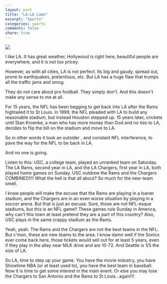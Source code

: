 ```yaml
---
layout: post
title: "LA-LA Lame"
excerpt: "Sports"
categories: sports
comments: false
share: true
---
```


![](https://boltbeat.com/wp-content/uploads/usat-images/2016/04/9157658-nfl-los-angeles-rams-press-conference.jpeg)



I like LA. It has great weather, Hollywood is right here, beautiful people are everywhere, and it is not too pricey.


However, as with all cities, LA is not perfect. Its big and gaudy, spread out, prone to earthquakes, pretentious, etc. But LA has a huge flaw that trumps all the traffic jams and smog.


They do not care about pro football. They simply don't. And this doesn't make any sense to me at all.



For 15 years, the NFL has been begging to get back into LA after the Rams hightailed it to St Louis. In 1999, the NFL pleaded with LA to build any reasonable stadium, but instead Houston stepped up. 15 years later, crickets until Stan Kroenke, a man who has more money than God and no ties to LA, decides to flip the bill on the stadium and move to LA. 


So in other words it took an outsider , and constant NFL interference, to pave the way for the NFL to be back in LA.


And no one is going.


Listen to this: USC, a college team, played an unranked team on Saturday. The LA Rams, second year in LA, and the LA Chargers, first year in LA, both played home games on Sunday. USC outdrew the Rams and the Chargers COMBINED!!!! What the hell is that all about? So much for the new-team smell.



I know people will make the excuse that the Rams are playing in a loaner stadium, and the Chargers are in an even worse situation by playing in a soccer arena. But that is just an excuse. Sure, those are not NFL-esque stadiums, but this is an NFL game!! These games rule Sunday in America, why can't this town at least pretend they are a part of this country? Also, USC plays in the same crappy stadium as the Rams.


Yeah, yeah. The Rams and the Chargers are not the best teams in the NFL. But c'mon, these are new teams to the area. I know damn well if the Sonics ever come back here, those tickets would sell out for at least 5 years, even if they play in the alley near MLK drive and are 10-72. And Seattle is 1/5 the size of LA.




So LA, time to step up your game. You have the movie industry, you have Showtime NBA (or at least used to), you have the best team in baseball. Now it is time to get some interest in the main event. Or else you may lose the Chargers to San Antonio and the Rams to St Louis...again!!!












